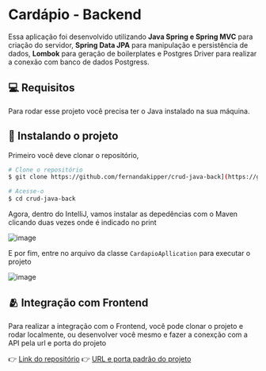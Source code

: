 <h1>Cardápio - Backend</h1>

Essa aplicação foi desenvolvido utilizando **Java Spring e Spring MVC** para criação do servidor, **Spring Data JPA** para manipulação e persistência de dados, **Lombok** para geração de boilerplates e Postgres Driver para realizar a conexão com banco de dados Postgress.

<h2 id="pre-requisites">💻 Requisitos</h2> 

Para rodar esse projeto você precisa ter o Java instalado na sua máquina.

<h2 id="how-to-use"> 🚀 Instalando o projeto</h2>

Primeiro você deve clonar o repositório,

```bash
# Clone o repositório
$ git clone https://github.com/fernandakipper/crud-java-back](https://github.com/wermvasconcelos/cardapio-backend.git)https://github.com/wermvasconcelos/cardapio-backend.git

# Acesse-o
$ cd crud-java-back
```
Agora, dentro do IntelliJ, vamos instalar as depedências com o Maven clicando duas vezes onde é indicado no print 

![image](https://github.com/wermvasconcelos/cardapio-backend/assets/67791009/c411701c-cec2-46f4-a4ae-423fe9b28d8b)

E por fim, entre no arquivo da classe `CardapioApllication` para executar o projeto

![image](https://github.com/wermvasconcelos/cardapio-backend/assets/67791009/2ec5eab3-c30f-4650-b937-15d96099fb95)

<h2 id="related">🫂 Integração com Frontend</h2>

Para realizar a integração com o Frontend, você pode clonar o projeto e rodar localmente, ou desenvolver você mesmo e fazer a conexção com a API pela url e porta do projeto

👉 [Link do repositório](https://github.com/wermvasconcelos/cardapio-frontend)
👉 [URL e porta padrão do projeto](https:localhost:8080/food)
